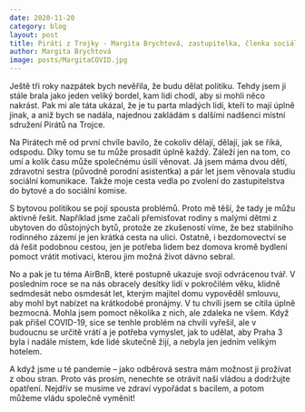 ```yaml
---
date: 2020-11-20
category: blog
layout: post
title: Piráti z Trojky - Margita Brychtová, zastupitelka, členka sociální a bytové komise
author: Margita Brychtová
image: posts/MargitaCOVID.jpg
---
```


Ještě tři roky nazpátek bych nevěřila, že budu dělat politiku. Tehdy jsem ji stále brala jako jeden veliký bordel, kam lidi chodí, aby si mohli něco nakrást. Pak mi ale táta ukázal, že je tu parta mladých lidí, kteří to mají úplně jinak, a aniž bych se nadála, najednou zakládám s dalšími nadšenci místní sdružení Pirátů na Trojce.  

Na Pirátech mě od první chvíle bavilo, že cokoliv dělají, dělají, jak se říká, odspodu. Díky tomu se tu může prosadit úplně každý. Záleží jen na tom, co umí a kolik času může společnému úsilí věnovat. Já jsem máma dvou dětí, zdravotní sestra (původně porodní asistentka) a pár let jsem věnovala studiu sociální komunikace. Takže moje cesta vedla po zvolení do zastupitelstva do bytové a do sociální komise.

S bytovou politikou se pojí spousta problémů. Proto mě těší, že tady je můžu aktivně řešit. Například jsme začali přemisťovat rodiny s malými dětmi z ubytoven do důstojných bytů, protože ze zkušeností víme, že bez stabilního rodinného zázemí je jen krátká cesta na ulici. Ostatně, i bezdomovectví se dá řešit podobnou cestou, jen je potřeba lidem bez domova kromě bydlení pomoct vrátit motivaci, kterou jim možná život dávno sebral. 

No a pak je tu téma AirBnB, které postupně ukazuje svoji odvrácenou tvář. V posledním roce se na nás obracely desítky lidí v pokročilém věku, klidně sedmdesát nebo osmdesát let, kterým majitel domu vypověděl smlouvu, aby mohl byt nabízet na krátkodobé pronájmy. V tu chvíli jsem se cítila úplně bezmocná. Mohla jsem pomoct několika z nich, ale zdaleka ne všem. Když pak přišel COVID-19, sice se tenhle problém na chvíli vyřešil, ale v budoucnu se určitě vrátí a je potřeba vymyslet, jak to udělat, aby Praha 3 byla i nadále místem, kde lidé skutečně žijí, a nebyla jen jedním velikým hotelem.  

A když jsme u té pandemie – jako odběrová sestra mám možnost ji prožívat z obou stran. Proto vás prosím, nenechte se otrávit naší vládou a dodržujte opatření. Nejdřív se musíme ve zdraví vypořádat s bacilem, a potom můžeme vládu společně vyměnit!


